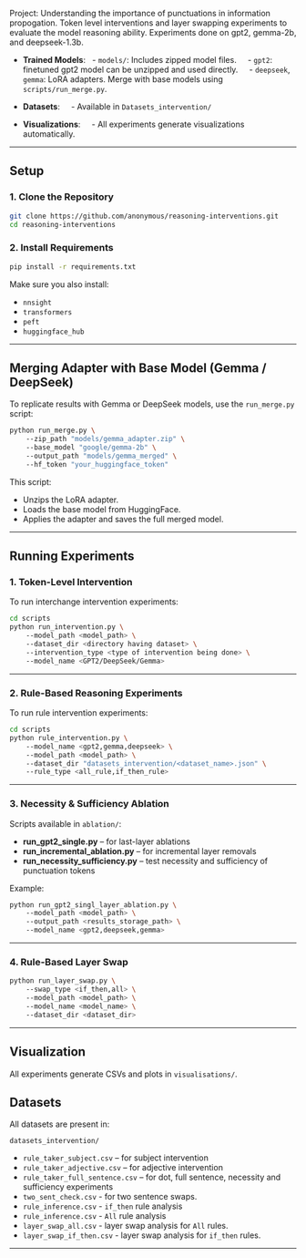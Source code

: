 Project: Understanding the importance of punctuations in information propogation. Token level interventions and layer swapping experiments to evaluate the model reasoning ability. Experiments done on gpt2, gemma-2b, and deepseek-1.3b.

- **Trained Models**:
  - `models/`: Includes zipped model files.
    - `gpt2`: finetuned gpt2 model can be unzipped and used directly.
    - `deepseek`, `gemma`: LoRA adapters. Merge with base models using `scripts/run_merge.py`.

- **Datasets**:  
  - Available in `Datasets_intervention/`

- **Visualizations**:  
  - All experiments generate visualizations automatically.

---

## Setup

### 1. Clone the Repository

```bash
git clone https://github.com/anonymous/reasoning-interventions.git
cd reasoning-interventions
```

### 2. Install Requirements

```bash
pip install -r requirements.txt
```

Make sure you also install:
- `nnsight`
- `transformers`
- `peft`
- `huggingface_hub`

---
## Merging Adapter with Base Model (Gemma / DeepSeek)

To replicate results with Gemma or DeepSeek models, use the `run_merge.py` script:

```bash
python run_merge.py \
    --zip_path "models/gemma_adapter.zip" \
    --base_model "google/gemma-2b" \
    --output_path "models/gemma_merged" \
    --hf_token "your_huggingface_token"
```

This script:
- Unzips the LoRA adapter.
- Loads the base model from HuggingFace.
- Applies the adapter and saves the full merged model.

---
## Running Experiments

### 1. Token-Level Intervention

To run interchange intervention experiments:

```bash
cd scripts
python run_intervention.py \
    --model_path <model_path> \
    --dataset_dir <directory having dataset> \ 
    --intervention_type <type of intervention being done> \ 
    --model_name <GPT2/DeepSeek/Gemma>
```

---

### 2. Rule-Based Reasoning Experiments

To run rule intervention experiments:

```bash
cd scripts
python rule_intervention.py \
    --model_name <gpt2,gemma,deepseek> \
    --model_path <model_path> \ 
    --dataset_dir "datasets_intervention/<dataset_name>.json" \
    --rule_type <all_rule,if_then_rule>

```

---

### 3. Necessity & Sufficiency Ablation

Scripts available in `ablation/`:

- **run_gpt2_single.py** – for last-layer ablations
- **run_incremental_ablation.py** – for incremental layer removals
- **run_necessity_sufficiency.py** – test necessity and sufficiency of punctuation tokens

Example:

```bash
python run_gpt2_singl_layer_ablation.py \ 
    --model_path <model_path> \
    --output_path <results_storage_path> \
    --model_name <gpt2,deepseek,gemma>
```

---

### 4. Rule-Based Layer Swap

```bash
python run_layer_swap.py \
    --swap_type <if_then,all> \
    --model_path <model_path> \
    --model_name <model_name> \
    --dataset_dir <dataset_dir>

```
---

## Visualization

All experiments generate CSVs and plots in `visualisations/`. 

## Datasets

All datasets are present in:

```
datasets_intervention/
```

- `rule_taker_subject.csv` – for subject intervention
- `rule_taker_adjective.csv` – for adjective intervention
- `rule_taker_full_sentence.csv` – for dot, full sentence, necessity and sufficiency experiments
- `two_sent_check.csv` - for two sentence swaps.
- `rule_inference.csv` - `if_then` rule analysis
- `rule_inference.csv` - `All` rule analysis
- `layer_swap_all.csv` - layer swap analysis for `All` rules.
- `layer_swap_if_then.csv` - layer swap analysis for `if_then` rules.
---